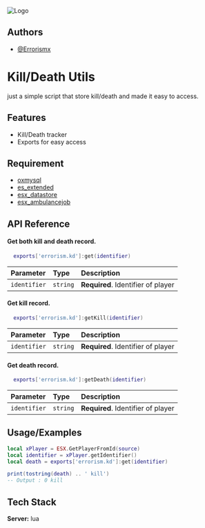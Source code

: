 
![Logo](https://cdn.errorism.cc/errorism_scripts_banner.png)


## Authors

- [@Errorismx](https://www.github.com/Errorismx)


# Kill/Death Utils

just a simple script that store kill/death and made it easy to access.


## Features

- Kill/Death tracker
- Exports for easy access

## Requirement

- [oxmysql](https://github.com/overextended/oxmysql)
- [es_extended](https://github.com/esx-framework/esx_core)
- [esx_datastore](https://github.com/esx-framework/esx_datastore)
- [esx_ambulancejob](https://github.com/esx-framework/esx_ambulancejob)

## API Reference

#### Get both kill and death record.

```lua
  exports['errorism.kd']:get(identifier)
```

| Parameter | Type     | Description                |
| :-------- | :------- | :------------------------- |
| `identifier` | `string` | **Required**. Identifier of player |

#### Get kill record.

```lua
  exports['errorism.kd']:getKill(identifier)
```

| Parameter | Type     | Description                       |
| :-------- | :------- | :-------------------------------- |
| `identifier`| `string` | **Required**. Identifier of player |

#### Get death record.

```lua
  exports['errorism.kd']:getDeath(identifier)
```

| Parameter | Type     | Description                       |
| :-------- | :------- | :-------------------------------- |
| `identifier`| `string` | **Required**. Identifier of player |




## Usage/Examples

```lua
local xPlayer = ESX.GetPlayerFromId(source)
local identifier = xPlayer.getIdentifier()
local death = exports['errorism.kd']:get(identifier)

print(tostring(death) .. ' kill') 
-- Output : 0 kill

```


## Tech Stack

**Server:** lua

